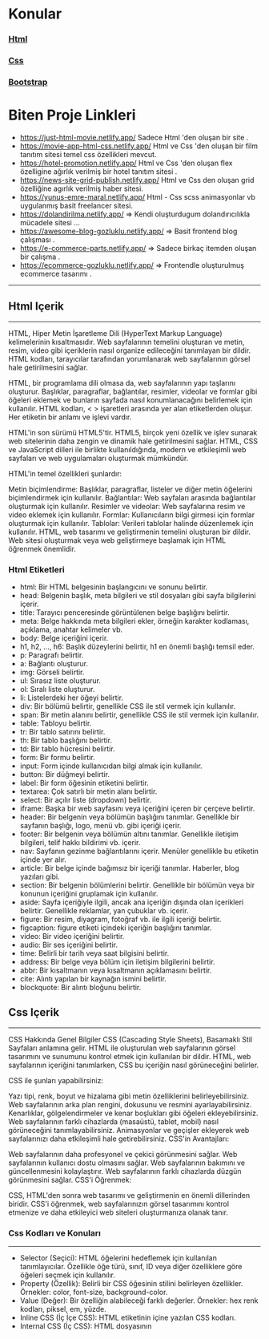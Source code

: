 # Konular

### [Html](#html-içerik)
### [Css](#css-içerik)
### [Bootstrap](#bootstrap-içerik)



# Biten Proje Linkleri 
- https://just-html-movie.netlify.app/   Sadece Html 'den oluşan bir site .
- https://movie-app-html-css.netlify.app/ Html ve Css 'den oluşan bir film tanıtım sitesi temel css özellikleri mevcut.
- https://hotel-promotion.netlify.app/ Html ve Css 'den oluşan flex özelligine ağırlık verilmiş bir hotel tanıtım sitesi .
- https://news-site-grid-publish.netlify.app/ Html ve Css den oluşan grid özelliğine agırlık verilmiş haber sitesi.
- https://yunus-emre-maral.netlify.app/  Html - Css scss animasyonlar vb  uygulanmış basit freelancer sitesi.
- https://dolandirilma.netlify.app/  => Kendi oluşturdugum dolandırıcılıkla mücadele sitesi ...
- https://awesome-blog-gozluklu.netlify.app/  => Basit frontend blog çalışması .
- https://e-commerce-parts.netlify.app/  => Sadece birkaç itemden oluşan bir çalışma .
- https://ecommerce-gozluklu.netlify.app/  => Frontendle oluşturulmuş  ecommerce tasarımı .

---

## Html Içerik
---
HTML, Hiper Metin İşaretleme Dili (HyperText Markup Language) kelimelerinin kısaltmasıdır. Web sayfalarının temelini oluşturan ve metin, resim, video gibi içeriklerin nasıl organize edileceğini tanımlayan bir dildir. HTML kodları, tarayıcılar tarafından yorumlanarak web sayfalarının görsel hale getirilmesini sağlar.

HTML, bir programlama dili olmasa da, web sayfalarının yapı taşlarını oluşturur. Başlıklar, paragraflar, bağlantılar, resimler, videolar ve formlar gibi öğeleri eklemek ve bunların sayfada nasıl konumlanacağını belirlemek için kullanılır. HTML kodları, < > işaretleri arasında yer alan etiketlerden oluşur. Her etiketin bir anlamı ve işlevi vardır.

HTML'in son sürümü HTML5'tir. HTML5, birçok yeni özellik ve işlev sunarak web sitelerinin daha zengin ve dinamik hale getirilmesini sağlar. HTML, CSS ve JavaScript dilleri ile birlikte kullanıldığında, modern ve etkileşimli web sayfaları ve web uygulamaları oluşturmak mümkündür.

HTML'in temel özellikleri şunlardır:

Metin biçimlendirme: Başlıklar, paragraflar, listeler ve diğer metin öğelerini biçimlendirmek için kullanılır.
Bağlantılar: Web sayfaları arasında bağlantılar oluşturmak için kullanılır.
Resimler ve videolar: Web sayfalarına resim ve video eklemek için kullanılır.
Formlar: Kullanıcıların bilgi girmesi için formlar oluşturmak için kullanılır.
Tablolar: Verileri tablolar halinde düzenlemek için kullanılır.
HTML, web tasarımı ve geliştirmenin temelini oluşturan bir dildir. Web sitesi oluşturmak veya web geliştirmeye başlamak için HTML öğrenmek önemlidir.

### Html Etiketleri
- html: Bir HTML belgesinin başlangıcını ve sonunu belirtir.
- head: Belgenin başlık, meta bilgileri ve stil dosyaları gibi sayfa bilgilerini içerir.
- title: Tarayıcı penceresinde görüntülenen belge başlığını belirtir.
- meta: Belge hakkında meta bilgileri ekler, örneğin karakter kodlaması, açıklama, anahtar kelimeler vb.
- body: Belge içeriğini içerir.
- h1, h2, ..., h6: Başlık düzeylerini belirtir, h1 en önemli başlığı temsil eder.
- p: Paragrafı belirtir.
- a: Bağlantı oluşturur.
- img: Görseli belirtir.
- ul: Sırasız liste oluşturur.
- ol: Sıralı liste oluşturur.
- li: Listelerdeki her öğeyi belirtir.
- div: Bir bölümü belirtir, genellikle CSS ile stil vermek için kullanılır.
- span: Bir metin alanını belirtir, genellikle CSS ile stil vermek için kullanılır.
- table: Tabloyu belirtir.
- tr: Bir tablo satırını belirtir.
- th: Bir tablo başlığını belirtir.
- td: Bir tablo hücresini belirtir.
- form: Bir formu belirtir.
- input: Form içinde kullanıcıdan bilgi almak için kullanılır.
- button: Bir düğmeyi belirtir.
- label: Bir form öğesinin etiketini belirtir.
- textarea: Çok satırlı bir metin alanı belirtir.
- select: Bir açılır liste (dropdown) belirtir.
- iframe: Başka bir web sayfasını veya içeriğini içeren bir çerçeve belirtir.
- header: Bir belgenin veya bölümün başlığını tanımlar. Genellikle bir sayfanın başlığı, logo, menü vb. gibi içeriği içerir.
- footer: Bir belgenin veya bölümün altını tanımlar. Genellikle iletişim bilgileri, telif hakkı bildirimi vb. içerir.
- nav: Sayfanın gezinme bağlantılarını içerir. Menüler genellikle bu etiketin içinde yer alır.
- article: Bir belge içinde bağımsız bir içeriği tanımlar. Haberler, blog yazıları gibi.
- section: Bir belgenin bölümlerini belirtir. Genellikle bir bölümün veya bir konunun içeriğini gruplamak için kullanılır.
- aside: Sayfa içeriğiyle ilgili, ancak ana içeriğin dışında olan içerikleri belirtir. Genellikle reklamlar, yan çubuklar vb. içerir.
- figure: Bir resim, diyagram, fotoğraf vb. ile ilgili içeriği belirtir.
- figcaption: figure etiketi içindeki içeriğin başlığını tanımlar.
- video: Bir video içeriğini belirtir.
- audio: Bir ses içeriğini belirtir.
- time: Belirli bir tarih veya saat bilgisini belirtir.
- address: Bir belge veya bölüm için iletişim bilgilerini belirtir.
- abbr: Bir kısaltmanın veya kısaltmanın açıklamasını belirtir.
- cite: Alıntı yapılan bir kaynağın ismini belirtir.
- blockquote: Bir alıntı bloğunu belirtir.



## Css Içerik
---
CSS Hakkında Genel Bilgiler
CSS (Cascading Style Sheets), Basamaklı Stil Sayfaları anlamına gelir. HTML ile oluşturulan web sayfalarının görsel tasarımını ve sunumunu kontrol etmek için kullanılan bir dildir. HTML, web sayfalarının içeriğini tanımlarken, CSS bu içeriğin nasıl görüneceğini belirler.

CSS ile şunları yapabilirsiniz:

Yazı tipi, renk, boyut ve hizalama gibi metin özelliklerini belirleyebilirsiniz.
Web sayfalarının arka plan rengini, dokusunu ve resmini ayarlayabilirsiniz.
Kenarlıklar, gölgelendirmeler ve kenar boşlukları gibi öğeleri ekleyebilirsiniz.
Web sayfalarının farklı cihazlarda (masaüstü, tablet, mobil) nasıl görüneceğini tanımlayabilirsiniz.
Animasyonlar ve geçişler ekleyerek web sayfalarınızı daha etkileşimli hale getirebilirsiniz.
CSS'in Avantajları:

Web sayfalarının daha profesyonel ve çekici görünmesini sağlar.
Web sayfalarının kullanıcı dostu olmasını sağlar.
Web sayfalarının bakımını ve güncellenmesini kolaylaştırır.
Web sayfalarının farklı cihazlarda düzgün görünmesini sağlar.
CSS'i Öğrenmek:

CSS, HTML'den sonra web tasarımı ve geliştirmenin en önemli dillerinden biridir. CSS'i öğrenmek, web sayfalarınızın görsel tasarımını kontrol etmenize ve daha etkileyici web siteleri oluşturmanıza olanak tanır.

### Css Kodları ve Konuları
---
- Selector (Seçici): HTML öğelerini hedeflemek için kullanılan tanımlayıcılar. Özellikle öğe türü, sınıf, ID veya diğer özelliklere göre öğeleri seçmek için kullanılır.
- Property (Özellik): Belirli bir CSS öğesinin stilini belirleyen özellikler. Örnekler: color, font-size, background-color.
- Value (Değer): Bir özelliğin alabileceği farklı değerler. Örnekler: hex renk kodları, piksel, em, yüzde.
- Inline CSS (İç İçe CSS): HTML etiketinin içine yazılan CSS kodları.
- Internal CSS (İç CSS): HTML dosyasının <style> etiketi içine yazılan CSS kodları.
- External CSS (Harici CSS): CSS kodlarının ayrı bir dosyada (style.css gibi) saklandığı ve HTML dosyasına bağlandığı yöntem.
- Öncelik Sırası: Belirli bir öğenin birden fazla CSS kuralı varsa, öncelik sırası, son tanımlananın öncekileri geçersiz kılmasıdır (ID > sınıf > etiket > default).
- Box Model (Kutu Modeli): CSS'de her HTML öğesinin içeriği, kenar boşlukları (margin), dolgu (padding) ve kenarlık (border) olmak üzere dört bileşeni vardır.
- Display (Görüntüleme): Bir HTML öğesinin nasıl göründüğünü belirler. Örnekler: block, inline, inline-block.
- Pseudo Class (Yapay Sınıf): Belirli durumlar altında bir HTML öğesinin nasıl görüneceğini tanımlamak için kullanılan seçiciler. Örnekler: :hover, :active.
- Pseudo Elements (Yapay Öğeler): HTML öğelerinin belirli bir kısmına stillendirme uygulamak için kullanılan seçiciler. Örnekler: ::before, ::after.
- Transition (Geçiş): Belirli bir özelliğin belirli bir sürede nasıl değişeceğini tanımlayan CSS özelliği.
- Float (Yüzer): HTML öğelerini sayfa üzerinde sağa veya sola yüzmek için kullanılan bir CSS özelliği.
- Clearfix: Float özelliği uygulanan öğeleri temizlemek için kullanılan bir teknik.
- Box Shadow (Kutu Gölgeliği): Bir öğenin kenarlarına gölge efekti eklemek için kullanılan bir CSS özelliği.
- Font Family (Yazı Ailesi): Bir öğenin metin içeriği için kullanılacak yazı tipi ailesini belirlemek için kullanılır.
- Background (Arka Plan): Bir öğenin arka planını stilize etmek için kullanılır. Özellikler arasında background-color, background-image yer alır.
- Position (Konum): Bir öğenin belirli bir konumda yer almasını belirlemek için kullanılır. Özellikler arasında static, relative, absolute, fixed, sticky yer alır.
- Transform (Dönüşüm): Bir öğenin boyutunu, şeklini veya konumunu değiştirmek için kullanılır. Özellikler arasında translate, rotate, scale yer alır.
- Sticky Position (Yapışkan Konum): Relative gibi davranır, ancak aşağı kaydırıldığında sabitlenir ve ekrandan kaybolmaz, tekrar yukarı kaydırıldığında normal davranışına döner.
- Icon Ekleme: Font Awesome gibi kütüphanelerden icon eklemek için i etiketi kullanılır. Örneğin: <i class="fas fa-home"></i>.
- Background Opacity (Arka Plan Saydamlığı): Background renginin saydamlığını ayarlamak için opacity özelliği kullanılır. Örneğin: background-color: rgba(255, 0, 0, 0.5); (0 ile 1 arasında bir değer).
- Background Gradients (Arka Plan Gradyanları): CSS ile arka plana gradyanlar (geçişler) eklemek için linear-gradient, radial-gradient, conic-gradient gibi fonksiyonlar kullanılır.
- Background Image (Arka Plan Resmi): Bir öğenin arka planına resim eklemek için background-image özelliği kullanılır.
- Clip-path (Kırpma Yolu): Bir öğenin şeklini kırpma yolu belirleyerek değiştirmek için kullanılır. Örneğin: clip-path: polygon(0 0, 100% 0, 100% 90%, 0 100%);.
- Attribute Selector (Özellik Seçici): HTML öğelerini belirli özelliklere göre seçmek için kullanılır. Örneğin: [title], [class^="active"], [data-target="menu"].
- Responsive Tasarım (Duyarlı Tasarım): Farklı cihaz ve ekran boyutlarına uyum sağlayacak şekilde tasarım yapmak için media queries kullanılır.
- Flexbox: CSS'de yer alan bir layout modelidir ve elemanların dizilimini kontrol etmek için kullanılır. Örnek özellikler: display: flex, flex-direction, justify-content, align-items, flex-grow, flex-basis, order.
- CSS Degişken Tanımlama (CSS Variables): Değişkenler CSS'de tanımlanabilir ve tekrar kullanılabilir. Örnek: :root { --primary-color: #ff0000; }.
- Media Queries (Ortam Sorguları): Farklı cihazlara uyumlu tasarımlar oluşturmak için kullanılır. Ekran genişliği, cihaz türü gibi faktörlere göre stillendirme yapmayı sağlar.
- Font Awesome Icons: Proje ve web sitelerinde ikonları kolayca kullanmak için Font Awesome gibi ikon kütüphaneleri tercih edilebilir.
- CSS Grid : Layout oluşturmak için kullanılan güçlü bir CSS özelliğidir. Özelleştirilmiş satır ve sütunlar oluşturarak içerikleri yerleştirmeye izin verir.
- Css Animation : Css animate kütüphanesini   kullanabilirsin derin bir konu arastır ...


## Bootstrap Içerik
Renkler ve Yazı Stilleri
- text-primary: Yazının rengini değiştirir.
- btn btn-danger veya btn btn-outline-danger: Butonların rengini belirler.
- btn-lg: Büyük butonlar oluşturur.
- btn-block: Butonları satır boyunca genişletir.
- text-muted: Soluk bir yazı rengi oluşturur.
- lead: Paragraf okunabilirliğini artırır.
- text-lowercase: Yazıları küçük harfe dönüştürür.
- text-uppercase: Yazıları büyük harfe dönüştürür.
- fs-4: Font büyüklüğünü belirler.
- fw-bold: Yazının kalınlığını kalın yapar.
- bg-success: Zemin rengini belirler.
- shadow: Gölge efekti ekler.
- rounded-pill: Köşeleri yuvarlatır.
- badge: Yazıyı rozet şekline dönüştürür.
- bg-gradient: Geçişli bir arka plan rengi oluşturur.
- w-25: Satırın %25'ini kaplar.
- mt-2: Margin top ekler.
- m, p: Margin ve padding değerlerini belirler.
- {property}{sides}-size: Margin ve padding değerlerini belirler.
- Random resimler için uygun sayfalar bulunabilir.
- Listeler ve tablolar için Bootstrap dokümantasyonuna bakılabilir.
- active: Bir öğeyi seçili hale getirir.
- Navbar bileşenleri navbar-expand-md ile genişleyebilir.
- Collapse ve accordion bileşenleri kullanılabilir.
- Carousel bileşeni ile döner bir görsel galerisi oluşturulabilir.
- Modal, dropdown, offcanvas, scrollspy gibi bileşenler kolayca kullanılabilir.
- Flexbox ile yapılmış bileşenlerde ms-auto gibi margin değerleri kullanılabilir.
- Formlar, Bootstrap'un kaliteli görünümü ile kullanılabilir.
